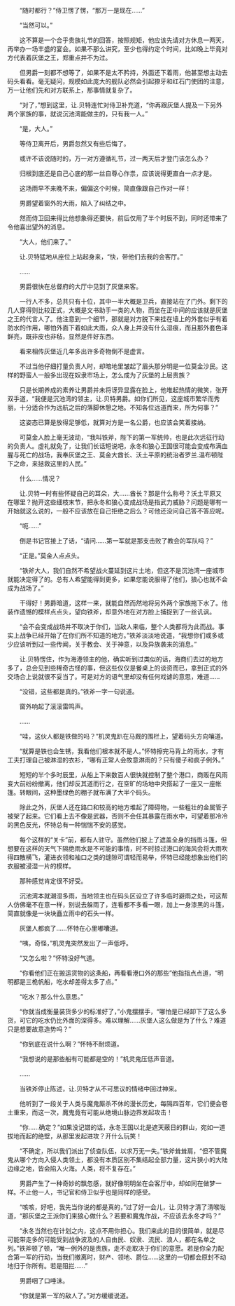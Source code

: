 　　“随时都行？”侍卫愣了愣，“那万一是现在……”

　　“当然可以。”

　　这不算是一个合乎贵族礼节的回答，按照规矩，他应该先请对方休息一两天，再举办一场丰盛的宴会。如果不那么讲究，至少也得约定个时间，比如晚上毕竟对方代表着灰堡之王，郑重点并不为过。

　　但男爵一刻都不想等了，如果不是太不矜持，外面还下着雨，他甚至想主动去码头看看。毫无疑问，规模如此庞大的舰队必然会引起獠牙和红石门使团的注意，万一让他们先和对方联系上，那事情就复杂了。

　　“对了，”想到这里，让.贝特连忙对侍卫补充道，“你再跟灰堡人提及一下另外两个家族的事，就说沉池湾能做主的，只有我一人。”

　　“是，大人。”

　　等侍卫离开后，男爵忽然又有些后悔了。

　　或许不该说随时的，万一对方遵循礼节，过一两天后才登门该怎么办？

　　归根到底还是自己心底的那一丝自尊心作祟，应该说得更直白一点才是。

　　这场雨早不来晚不来，偏偏这个时候，简直像跟自己作对一样！

　　男爵望着窗外的大雨，陷入了纠结之中。

　　然而侍卫回来得比他想象得还要快，前后仅用了半个时辰不到，同时还带来了令他喜出望外的消息。

　　“大人，他们来了。”

　　让.贝特猛地从座位上站起身来，“快，带他们去我的会客厅。”

　　……

　　男爵很快在总督府的大厅中见到了灰堡来客。

　　一行人不多，总共只有十位，其中一半大概是卫兵，直接站在了门外。剩下的几人穿得则比较正式，大概是文书助手一类的人物，而坐在正中间的应该就是灰堡之王的代言人了。他注意到一个细节，那就是对方脱下来挂在墙上的外套似乎有着防水的作用，哪怕外面下着如此大雨，众人身上并没有什么湿痕，而且那外套色泽鲜亮，既非皮也非毡，显然是件好东西。

　　看来相传灰堡近几年多出许多奇物倒不是虚言。

　　不过当他仔细打量负责人时，却暗地里皱起了眉头那分明是一位莫金沙民。这样的野蛮人一般多出现在奴隶市场上，怎么成为了灰堡的上层贵族？

　　只是长期养成的素养让男爵并未将讶异显露在脸上，他堆起热情的微笑，张开双手道，“我便是沉池湾的领主，让.贝特男爵。如你们所见，这座城市繁华而秀丽，十分适合作为远航之后的落脚休憩之地。不知各位远道而来，所为何事？”

　　这姿态已算是放得足够低，就算对方是一名公爵，也应该会笑着接纳。

　　可莫金人脸上毫无波动，“我叫铁斧，陛下的第一军统帅，也是此次远征行动的负责人。虚礼就免了，让我们长话短说吧，永冬和狼心王国很可能会变成布满血腥与死亡的战场，我奉灰堡之王、莫金大酋长、沃土平原的统治者罗兰.温布顿陛下之命，来拯救这里的人民。”

　　什么……情况？

　　让.贝特一时有些怀疑自己的耳朵，大……酋长？那是什么称号？沃土平原又在哪里？抛开这些细枝末节，把永冬和狼心变成战场是指武力威胁？问题是哪有一开始就这么说的，一般不应该放在自己拒绝之后么？可他还没问自己答不答应呢。

　　“呃……”

　　倒是书记官接上了话，“请问……第一军就是那支击败了教会的军队吗？”

　　“正是。”莫金人点点头。

　　“铁斧大人，我们自然不希望战火蔓延到这片土地，但这不是沉池湾一座城市就能决定得了的。总有人希望能得到更多，如果您能说服得了他们，狼心也就不会成为战场了。”

　　干得好！男爵暗道，这样一来，就能自然而然地将另外两个家族拖下水了。他装作遗憾的模样点点头，望向铁斧，却意外地在对方脸上捕捉到了一丝讥讽。

　　“会不会变成战场并不取决于你们，当敌人来临，整个人类都将为此而战。事实上战争已经开始了在你们所不知道的地方。”铁斧淡淡地说道，“我想你们或多或少应该听到过一些传闻，关于教会、关于神意，以及异族袭来的消息。”

　　让.贝特愣住，作为海港领主的他，确实听到过类似的话，海商们去过的地方多了，总会见到些稀奇古怪的事，但这些仅仅是餐桌上的谈资而已，拿到正式的外交场合上说就很不妥当了。可是对方的语气里却没有任何戏谑的意思，难道……

　　“没错，这些都是真的。”铁斧一字一句说道。

　　窗外响起了滚滚雷鸣声。

　　……

　　“哇，这伙人都是铁做的吗？”机灵鬼趴在马厩的围栏上，望着码头方向嚷道。

　　“就算是铁也会生锈，我看他们根本就不是人。”怀特擦完马背上的雨水，才有工夫打理自己被淋湿的衣衫，“哪有正常人会故意淋雨的？只有傻子和疯子例外。”

　　短短的半个多时辰里，从船上下来数百人很快就控制了整个港口，商贩在风雨变大前纷纷撤离，他们却反其道而行之，在空旷的场地中央搭起了一座又一座帐篷。转眼间，这种墨绿色的棚子就布满了大半个码头。

　　除此之外，灰堡人还在路口和较高的地方堆起了障碍物，一些粗壮的金属管子被架了起来。它们看上去不像是武器，否则不会任其暴露在雨水中，可望着那冷冷的黑色反光，怀特总有一种惴惴不安的感觉。

　　每个这样的“关卡”前，都有人驻守。虽然他们披上了遮盖全身的挡雨斗篷，但想要在这样的天气下隔绝雨水是不可能的事情，时不时掠过港口的海风会将大雨吹得四散横飞，灌进衣领和袖口之类的缝隙可谓轻而易举，怀特已经能想象出他们的衣服被浸湿一片的模样。

　　那种感觉肯定很不好受。

　　沉池湾本就潮湿多雨，当地领主也在码头区设立了许多临时避雨之处，可这帮人仿佛毫不在意一样，别说去躲雨了，连看都不多看一眼，加上一身漆黑的斗篷，简直就像是一块块矗立雨中的石头一样。

　　灰堡人都疯了……怀特在心里嘟囔道。

　　“咦，奇怪，”机灵鬼突然发出了一声低呼。

　　“又怎么啦？”怀特没好气道。

　　“你看他们正在搬运货物的这条船，再看看港口外的那些”他指指点点道，“明明都是三桅帆船，吃水却差得太多了点。”

　　“吃水？那么什么意思。”

　　“你就当成衡量装货多少的标准好了，”小鬼摆摆手，“哪怕是已经卸下了这么多货，可它的吃水仍比外面的深得多。难以理解……灰堡人这么做是为了什么？难道只是想要故意造势吗？”

　　“你到底在说什么啊？”怀特不耐烦道。

　　“我想说的是那些船有可能都是空的！”机灵鬼压低声音道。

　　……

　　当铁斧停止陈述，让.贝特才从不可思议的情绪中回过神来。

　　他听到了一段关于人类与魔鬼厮杀不休的漫长历史，每隔四百年，它们便会卷土重来，而这一次，魔鬼竟有可能从绝境山脉边界发起攻击！

　　“你……确定？”如果没记错的话，永冬王国以北是遮天蔽日的群山，宛如一道拔地而起的绝壁，从那里发起进攻？开什么玩笑！

　　“不确定，所以我们派出了侦查队伍，以求万无一失。”铁斧耸耸肩，“但不管魔鬼从哪个方向入侵人类领土，都没有本质区别不集结起全部力量，这片狭小的大陆边缘之地，皆会陷入火海。人类，将不复存在。”

　　男爵产生了一种奇妙的飘忽感，就好像明明坐在会客厅中，却如同在做梦一样。不止他一人，书记官和侍卫似乎也是同样的感受。

　　“咳咳，好吧，我先当你说的都是真的，”过了好一会儿，让.贝特才清了清喉咙道，“那灰堡之王派你们来狼心做什么？若要和魔鬼作战，不应该去永冬才吗？”

　　“永冬当然也在计划之内，这点不用你担心。我们来此的目的很简单，就是尽可能带走多的可能受到战争波及的人自由民、奴隶、流民、浪人，都在名单之列。”铁斧顿了顿，“唯一例外的是贵族，走不走取决于你们的意愿。若是你全力配合第一军的行动，当我们撤离时，财产、领地、爵位……这里的一切都会原封不动地归于你所有。若是阻拦……”

　　男爵咽了口唾沫。

　　“你就是第一军的敌人了。”对方缓缓说道。
